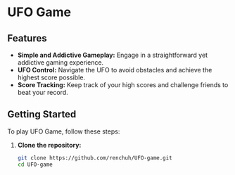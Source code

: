 # UFO Game

## Features
- **Simple and Addictive Gameplay:** Engage in a straightforward yet addictive gaming experience.
- **UFO Control:** Navigate the UFO to avoid obstacles and achieve the highest score possible.
- **Score Tracking:** Keep track of your high scores and challenge friends to beat your record.

## Getting Started

To play UFO Game, follow these steps:

1. **Clone the repository:**
   ```bash
   git clone https://github.com/renchuh/UFO-game.git
   cd UFO-game
